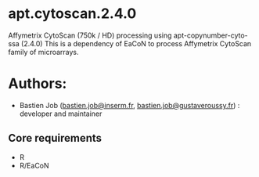 # apt.cytoscan.2.4.0

Affymetrix CytoScan (750k / HD) processing using apt-copynumber-cyto-ssa (2.4.0)
This is a dependency of EaCoN to process Affymetrix CytoScan family of microarrays.

# Authors: 
 - Bastien Job (bastien.job@inserm.fr, bastien.job@gustaveroussy.fr) : developer and maintainer

## Core requirements

- R
- R/EaCoN
